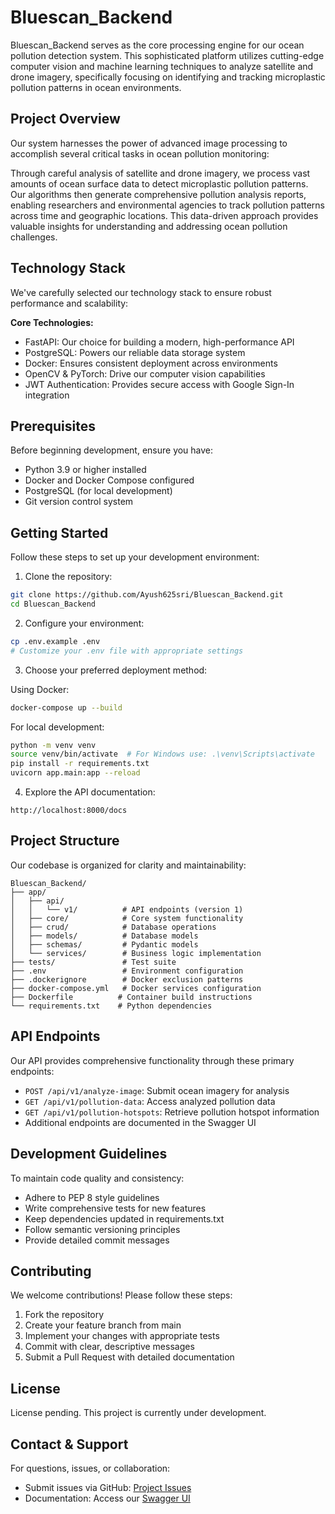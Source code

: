 # Bluescan_Backend

Bluescan_Backend serves as the core processing engine for our ocean pollution detection system. This sophisticated platform utilizes cutting-edge computer vision and machine learning techniques to analyze satellite and drone imagery, specifically focusing on identifying and tracking microplastic pollution patterns in ocean environments.

## Project Overview

Our system harnesses the power of advanced image processing to accomplish several critical tasks in ocean pollution monitoring:

Through careful analysis of satellite and drone imagery, we process vast amounts of ocean surface data to detect microplastic pollution patterns. Our algorithms then generate comprehensive pollution analysis reports, enabling researchers and environmental agencies to track pollution patterns across time and geographic locations. This data-driven approach provides valuable insights for understanding and addressing ocean pollution challenges.

## Technology Stack

We've carefully selected our technology stack to ensure robust performance and scalability:

**Core Technologies:**
- FastAPI: Our choice for building a modern, high-performance API
- PostgreSQL: Powers our reliable data storage system
- Docker: Ensures consistent deployment across environments
- OpenCV & PyTorch: Drive our computer vision capabilities
- JWT Authentication: Provides secure access with Google Sign-In integration

## Prerequisites

Before beginning development, ensure you have:
- Python 3.9 or higher installed
- Docker and Docker Compose configured
- PostgreSQL (for local development)
- Git version control system

## Getting Started

Follow these steps to set up your development environment:

1. Clone the repository:
```bash
git clone https://github.com/Ayush625sri/Bluescan_Backend.git
cd Bluescan_Backend
```

2. Configure your environment:
```bash
cp .env.example .env
# Customize your .env file with appropriate settings
```

3. Choose your preferred deployment method:

Using Docker:
```bash
docker-compose up --build
```

For local development:
```bash
python -m venv venv
source venv/bin/activate  # For Windows use: .\venv\Scripts\activate
pip install -r requirements.txt
uvicorn app.main:app --reload
```

4. Explore the API documentation:
```
http://localhost:8000/docs
```

## Project Structure

Our codebase is organized for clarity and maintainability:
```
Bluescan_Backend/
├── app/
│   ├── api/
│   │   └── v1/          # API endpoints (version 1)
│   ├── core/            # Core system functionality
│   ├── crud/            # Database operations
│   ├── models/          # Database models
│   ├── schemas/         # Pydantic models
│   └── services/        # Business logic implementation
├── tests/               # Test suite
├── .env                 # Environment configuration
├── .dockerignore        # Docker exclusion patterns
├── docker-compose.yml   # Docker services configuration
├── Dockerfile          # Container build instructions
└── requirements.txt    # Python dependencies
```

## API Endpoints

Our API provides comprehensive functionality through these primary endpoints:
- `POST /api/v1/analyze-image`: Submit ocean imagery for analysis
- `GET /api/v1/pollution-data`: Access analyzed pollution data
- `GET /api/v1/pollution-hotspots`: Retrieve pollution hotspot information
- Additional endpoints are documented in the Swagger UI

## Development Guidelines

To maintain code quality and consistency:
- Adhere to PEP 8 style guidelines
- Write comprehensive tests for new features
- Keep dependencies updated in requirements.txt
- Follow semantic versioning principles
- Provide detailed commit messages

## Contributing

We welcome contributions! Please follow these steps:

1. Fork the repository
2. Create your feature branch from main
3. Implement your changes with appropriate tests
4. Commit with clear, descriptive messages
5. Submit a Pull Request with detailed documentation

## License

License pending. This project is currently under development.

## Contact & Support

For questions, issues, or collaboration:
- Submit issues via GitHub: [Project Issues](https://github.com/Ayush625srii/Bluescan_Backend/issues)
- Documentation: Access our [Swagger UI](http://localhost:8000/docs)

